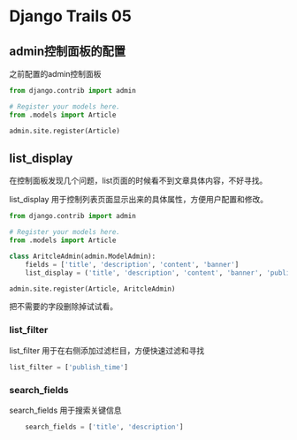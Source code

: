 # Django Trails 05 

## admin控制面板的配置

之前配置的admin控制面板 

```py
from django.contrib import admin

# Register your models here.
from .models import Article

admin.site.register(Article)

```

## list_display

在控制面板发现几个问题，list页面的时候看不到文章具体内容，不好寻找。

list_display 用于控制列表页面显示出来的具体属性，方便用户配置和修改。

```py
from django.contrib import admin

# Register your models here.
from .models import Article

class AritcleAdmin(admin.ModelAdmin):
    fields = ['title', 'description', 'content', 'banner']
    list_display = ('title', 'description', 'content', 'banner', 'publish_time', 'last_modify_time')

admin.site.register(Article, AritcleAdmin)

```

把不需要的字段删除掉试试看。


### list_filter 

list_filter 用于在右侧添加过滤栏目，方便快速过滤和寻找

```py
list_filter = ['publish_time']
```

### search_fields

search_fields 用于搜索关键信息

```py
    search_fields = ['title', 'description']

```

